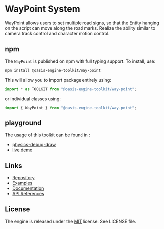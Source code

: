 # WayPoint System

WayPoint allows users to set multiple road signs, so that the Entity hanging on the script can move along the road
marks. Realize the ability similar to camera track control and character motion control.

## npm

The `WayPoint` is published on npm with full typing support. To install, use:

```sh
npm install @oasis-engine-toolkit/way-point
```

This will allow you to import package entirely using:

```javascript
import * as TOOLKIT from "@oasis-engine-toolkit/way-point";
```

or individual classes using:

```javascript
import { WayPoint } from "@oasis-engine-toolkit/way-point";
```

## playground

The usage of this toolkit can be found in :

- [physics-debug-draw](https://github.com/ant-galaxy/oasis-engine.github.io/blob/main/playground/physics-debug-draw.ts)
- [live demo](https://oasisengine.cn/#/examples/latest/physics-debug-draw)

## Links

- [Repository](https://github.com/ant-galaxy/oasis-engine-toolkit)
- [Examples](https://oasisengine.cn/#/examples/latest/skeleton-viewer)
- [Documentation](https://oasisengine.cn/#/docs/latest/cn/install)
- [API References](https://oasisengine.cn/#/api/latest/core)

## License

The engine is released under the [MIT](https://opensource.org/licenses/MIT) license. See LICENSE file.